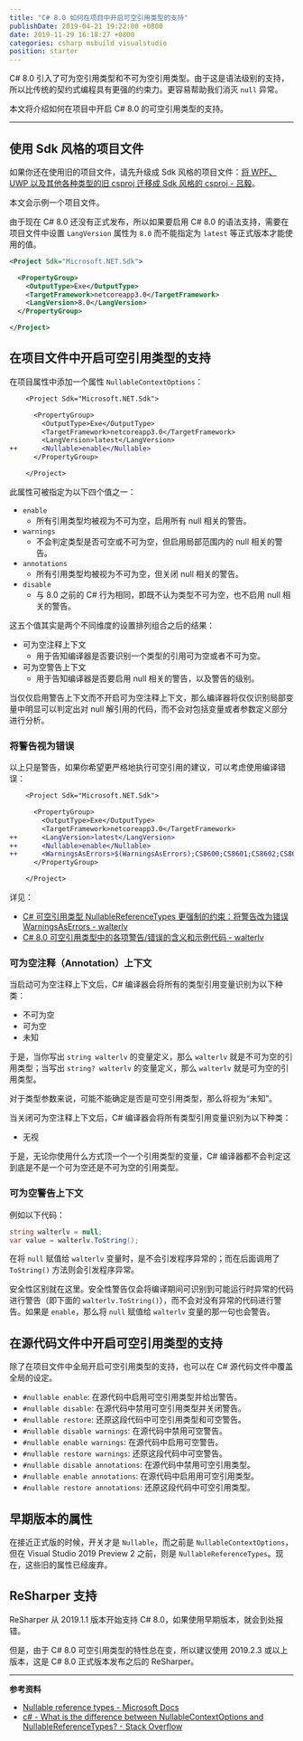 ```yaml
---
title: "C# 8.0 如何在项目中开启可空引用类型的支持"
publishDate: 2019-04-21 19:22:00 +0800
date: 2019-11-29 16:18:27 +0800
categories: csharp msbuild visualstudio
position: starter
---
```


C# 8.0 引入了可为空引用类型和不可为空引用类型。由于这是语法级别的支持，所以比传统的契约式编程具有更强的约束力。更容易帮助我们消灭 `null` 异常。

本文将介绍如何在项目中开启 C# 8.0 的可空引用类型的支持。

---

<div id="toc"></div>

## 使用 Sdk 风格的项目文件

如果你还在使用旧的项目文件，请先升级成 Sdk 风格的项目文件：[将 WPF、UWP 以及其他各种类型的旧 csproj 迁移成 Sdk 风格的 csproj - 吕毅](/post/introduce-new-style-csproj-into-net-framework)。

本文会示例一个项目文件。

由于现在 C# 8.0 还没有正式发布，所以如果要启用 C# 8.0 的语法支持，需要在项目文件中设置 `LangVersion` 属性为 `8.0` 而不能指定为 `latest` 等正式版本才能使用的值。

```xml
<Project Sdk="Microsoft.NET.Sdk">

  <PropertyGroup>
    <OutputType>Exe</OutputType>
    <TargetFramework>netcoreapp3.0</TargetFramework>
    <LangVersion>8.0</LangVersion>
  </PropertyGroup>

</Project>
```

## 在项目文件中开启可空引用类型的支持

在项目属性中添加一个属性 `NullableContextOptions`：

```diff
    <Project Sdk="Microsoft.NET.Sdk">

      <PropertyGroup>
        <OutputType>Exe</OutputType>
        <TargetFramework>netcoreapp3.0</TargetFramework>
        <LangVersion>latest</LangVersion>
++      <Nullable>enable</Nullable>
      </PropertyGroup>

    </Project>
```

此属性可被指定为以下四个值之一：

- `enable`
    - 所有引用类型均被视为不可为空，启用所有 null 相关的警告。
- `warnings`
    - 不会判定类型是否可空或不可为空，但启用局部范围内的 null 相关的警告。
- `annotations`
    - 所有引用类型均被视为不可为空，但关闭 null 相关的警告。
- `disable`
    - 与 8.0 之前的 C# 行为相同，即既不认为类型不可为空，也不启用 null 相关的警告。

这五个值其实是两个不同维度的设置排列组合之后的结果：

- 可为空注释上下文
    - 用于告知编译器是否要识别一个类型的引用可为空或者不可为空。
- 可为空警告上下文
    - 用于告知编译器是否要启用 null 相关的警告，以及警告的级别。

当仅仅启用警告上下文而不开启可为空注释上下文，那么编译器将仅仅识别局部变量中明显可以判定出对 null 解引用的代码，而不会对包括变量或者参数定义部分进行分析。

### 将警告视为错误

以上只是警告，如果你希望更严格地执行可空引用的建议，可以考虑使用编译错误：

```diff
    <Project Sdk="Microsoft.NET.Sdk">

      <PropertyGroup>
        <OutputType>Exe</OutputType>
        <TargetFramework>netcoreapp3.0</TargetFramework>
++      <LangVersion>latest</LangVersion>
++      <Nullable>enable</Nullable>
++      <WarningsAsErrors>$(WarningsAsErrors);CS8600;CS8601;CS8602;CS8603;CS8604;CS8609;CS8610;CS8616;CS8618;CS8619;CS8622;CS8625</WarningsAsErrors>
      </PropertyGroup>

    </Project>
```

详见：

- [C# 可空引用类型 NullableReferenceTypes 更强制的约束：将警告改为错误 WarningsAsErrors - walterlv](/post/warning-as-errors-for-csharp-nullable-reference-types)
- [C# 8.0 可空引用类型中的各项警告/错误的含义和示例代码 - walterlv](/post/nullable-context-options-warnings)

### 可为空注释（Annotation）上下文

当启动可为空注释上下文后，C# 编译器会将所有的类型引用变量识别为以下种类：

- 不可为空
- 可为空
- 未知

于是，当你写出 `string walterlv` 的变量定义，那么 `walterlv` 就是不可为空的引用类型；当写出 `string? walterlv` 的变量定义，那么 `walterlv` 就是可为空的引用类型。

对于类型参数来说，可能不能确定是否是可空引用类型，那么将视为“未知”。

当关闭可为空注释上下文后，C# 编译器会将所有类型引用变量识别为以下种类：

- 无视

于是，无论你使用什么方式顶一个一个引用类型的变量，C# 编译器都不会判定这到底是不是一个可为空还是不可为空的引用类型。

### 可为空警告上下文

例如以下代码：

```csharp
string walterlv = null;
var value = walterlv.ToString();
```

在将 `null` 赋值给 `walterlv` 变量时，是不会引发程序异常的；而在后面调用了 `ToString()` 方法则会引发程序异常。

安全性区别就在这里。安全性警告仅会将编译期间可识别到可能运行时异常的代码进行警告（即下面的 `walterlv.ToString()`），而不会对没有异常的代码进行警告。如果是 `enable`，那么将 `null` 赋值给 `walterlv` 变量的那一句也会警告。

## 在源代码文件中开启可空引用类型的支持

除了在项目文件中全局开启可空引用类型的支持，也可以在 C# 源代码文件中覆盖全局的设定。

- `#nullable enable`: 在源代码中启用可空引用类型并给出警告。
- `#nullable disable`: 在源代码中禁用可空引用类型并关闭警告。
- `#nullable restore`: 还原这段代码中可空引用类型和可空警告。
- `#nullable disable warnings`: 在源代码中禁用可空警告。
- `#nullable enable warnings`: 在源代码中启用可空警告。
- `#nullable restore warnings`: 还原这段代码中可空警告。
- `#nullable disable annotations`: 在源代码中禁用可空引用类型。
- `#nullable enable annotations`: 在源代码中启用用可空引用类型。
- `#nullable restore annotations`: 还原这段代码中可空引用类型。

## 早期版本的属性

在接近正式版的时候，开关才是 `Nullable`，而之前是 `NullableContextOptions`，但在 Visual Studio 2019 Preview 2 之前，则是 `NullableReferenceTypes`。现在，这些旧的属性已经废弃。

<!-- 早期 `NullableContextOptions` 属性可被指定为以下五个值之一：

- `enable`
    - 所有引用类型均被视为不可为空，启用所有 null 相关的（Nullability）警告。
- `disable`
    - 无视所有引用类型是否为空，当设为此选项，则跟此前版本的 C# 行为一致。
- `safeonly`
    - 所有引用类型均被视为不可为空，启用所有安全性的 null 相关警告。
- `warnings`
    - 无视所有引用类型是否为空，但启用所有 null 相关的警告。
- `safeonlywarnings`
    - 无视所有引用类型是否为空，但启用所有安全性的 null 相关警告。

当前现在不用这么复杂了。

早期在项目中还可以通过 pragma 设置：

- `#pragma warning disable nullable`
- `#pragma warning enable nullable`
- `#pragma warning restore nullable`
- `#pragma warning safeonly nullable` -->

## ReSharper 支持

ReSharper 从 2019.1.1 版本开始支持 C# 8.0，如果使用早期版本，就会到处报错。

但是，由于 C# 8.0 可空引用类型的特性总在变，所以建议使用 2019.2.3 或以上版本，这是 C# 8.0 正式版本发布之后的 ReSharper。

---

**参考资料**

- [Nullable reference types - Microsoft Docs](https://docs.microsoft.com/en-us/dotnet/csharp/nullable-references)
- [c# - What is the difference between NullableContextOptions and NullableReferenceTypes? - Stack Overflow](https://stackoverflow.com/a/54855437/6233938)
